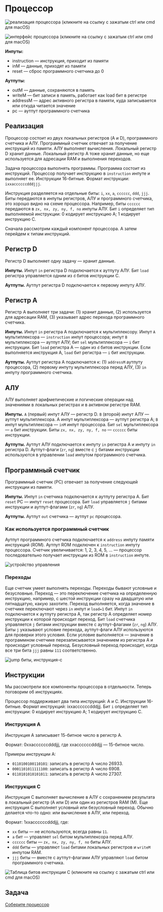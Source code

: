 <!-- Если читаете файл в VSCode — нажмите ctrl+shift+v, чтобы включить режим просмотра. Для macOS — cmd+shift+v. -->

# Процессор

![реализация процессора (кликните на ссылку с зажатым ctrl или cmd для macOS)](img/CPU-implementation.png)

![интерфейс процессора (кликните на ссылку с зажатым ctrl или cmd для macOS)](img/CPU-interface.png)

**Инпуты:**

- instruction — инструкция, приходит из памяти
- inM — данные, приходят из памяти
- reset — сброс программного счетчика до 0

**Аутпуты:**

- outM — данные, сохраняются в память
- writeM — бит записи в память, работает как load бит в регистре
- addressM — адрес активного регистра в памяти, куда записывается или откуда читается значение
- pc — аутпут программного счетчика

## Реализация

Процессор состоит из двух локальных регистров (A и D), программного счетчика и АЛУ. Программный счетчик отвечает за получение инструкций из памяти. АЛУ выполняет вычисления. Локальный регистр D хранит данные. Локальный регистр А тоже хранит данные, но еще используется для адресации RAM и выполнения переходов.

Задача процессора выполнять программы. Программа состоит из инструкций. Процессор получает инструкцию в `instruction` инпуте и выполняет ее. Инструкции 16-битные. Формат инструкции: `ixxaccccccdddjjj`.

Инструкция разделяется на отдельные биты: `i`, `xx`, `a`, `cccccc`, `ddd`, `jjj`. Биты передаются в инпуты регистров, АЛУ и программного счетчика, это хорошо видно на схеме процессора. Например, биты `cccccc` передаются в `zx, nx, zy, ny, f, no` инпуты АЛУ. Бит `i` определяет тип выполняемой инструкции: 0 кодирует инструкцию А; 1 кодирует инструкцию C.

Сначала рассмотрим каждый компонент процессора. А затем перейдем к типам инструкций.

## Регистр D

Регистр D выполняет одну задачу — хранит данные.

**Инпуты.** Инпут `in` регистра D подключается к аутпуту АЛУ. Бит `load` регистра управляется одним из `d` битов инструкции C.

**Аутпуты.** Аутпут регистра D подключается к первому инпуту АЛУ.

## Регистр А

Регистр А выполняет три задачи: (1) хранит данные, (2) используется для адресации RAM, (3) указывает адрес перехода программного счетчика.

**Инпуты.** Инпут `in` регистра А подключается к мультиплексору. Инпут `А` мультиплексора — `instruction` инпут процессора; инпут `B` мультиплексора — аутпут АЛУ; бит `sel` мультиплексора — `i` бит инструкции. Бит `load` регистра А — один из `d` битов инструкции. Если выполняется инструкция А, `load` бит регистра — `i` бит инструкции.

**Аутпуты.** Аутпут регистра А подключается к: (1) `addressM` аутпуту процессора, (2) первому инпуту мультиплексора перед АЛУ, (3) `in` инпуту программного счетчика.

## АЛУ

АЛУ выполняет арифметические и логические операции над значениями в локальных регистрах и в активном регистре RAM.

**Инпуты.** `А` (первый) инпут АЛУ — регистр D. `B` (второй) инпут АЛУ — аутпут мультиплексора. А инпут мультиплексора — аутпут регистра А; `B` инпут мультиплексора — `inM` инпут процессора. Бит `sel` мультиплексора — `a` бит инструкции. Биты `zx, nx, zy, ny, f, no` — `cccccc` биты инструкции.

**Аутпуты.** Аутпут АЛУ подключается к инпуту `in` регистра A и инпуту `in` регистра D. Аутпут-флаги (`zr`, `ng`) вместе с `j` битами инструкции используются в управлении `load` инпутом программного счетчика.

## Программный счетчик

Программный счетчик (PC) отвечает за получение следующей инструкции из памяти.

**Инпуты.** Инпут `in` счетчика подключается к аутпуту регистра А. Бит `reset` PC — инпут `reset` процессора. Бит `load` управляется `j` битами инструкции и аутпут-флагами (`zr`, `ng`) АЛУ.

**Аутпуты.** Аутпут `out` счетчика — аутпут `pc` процессора.

### Как используется программный счетчик

Аутпут программного счетчика подключается к `address` инпуту памяти инструкций (ROM). Аутпут ROM подключен к `instruction` инпуту процессора. Счетчик увеличивается: 1, 2, 3, 4, 5, … — процессор последовательно получает инструкции из ROM в `instruction` инпуте.

![устройство управления](img/CPU-CU.jpg)

### Переходы

Еще счетчик умеет выполнять переходы. Переходы бывают условные и безусловные. Переход — это переключение счетчика на определенную инструкцию, например, с шестой инструкции сразу на двадцатую или пятнадцатую, какую захотите. Переход выполняется, когда значение в счетчике переключают через `in` инпут и `load=1` бит. Инпут `in` подключается к аутпуту регистра А, так регистр А определяет номер инструкции к которой происходит переход. Бит `load` счетчика управляется `j` битами инструкции вместе с аутпут-флагами (`zr`, `ng`) АЛУ. Биты `j` указывают условие перехода, аутпут-флаги АЛУ используются для проверки этого условия. Если условие выполняется — значение в программном счетчике перезаписывается значением из регистра А и происходит условный переход. Безусловный переход происходит, когда все три бита `jjj` равны `111` соответственно.

![jump биты, инструкция-с](img/j-bits.jpg)

## Инструкции

Мы рассмотрели все компоненты процессора в отдельности. Теперь поговорим об инструкциях.

Процессор поддерживает два типа инструкций: A и C. Инструкции 16-битные. Формат инструкций: ixxaccccccdddjjj. Бит `i` определяет тип инструкции: 0 кодирует инструкцию А; 1 кодирует инструкцию C.

### Инструкция А

Инструкция А записывает 15-битное число в регистр А.

Формат: 0xxaccccccdddjjj, где xxaccccccdddjjj — 15-битное число.

Примеры инструкции А:

- `0110100100110101`: записать в регистр А число 26933.
- `0001101011111100`: записать в регистр А число 6908.
- `0110101010101011`: записать в регистр А число 27307.

### Инструкция С

Инструкция С выполняет вычисление в АЛУ с сохранением результата в локальный регистр (A или D) или один из регистров RAM (M). Еще инструкция C выполняет условный или безусловный переход. Обычно делается что-то одно: или вычисление в АЛУ, или переход.

Формат: 1xxaccccccdddjjj, где:

- `xx` биты — не используются, всегда равны `11`.
- `a` бит — управляет `sel` битом мультиплексора перед АЛУ.
- `cccccc` биты — `zx, nx, zy, ny, f, no` биты АЛУ.
- `ddd` биты — управляют `load` битами локальных регистров и `writeM` инпутом RAM.
- `jjj` биты — вместе с аутпут-флагами АЛУ управляют `load` битом программного счетчика.

![Таблица битов инструкции C (кликните на ссылку с зажатым ctrl или cmd для macOS)](img/C-instruction.png)

## Задача

[Соберите процессор](CPU.hdl)
